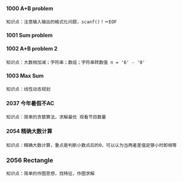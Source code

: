 
#### 1000 A+B problem  
```知识点：注意输入输出的格式化问题，scanf()！＝EOF```
#### 1001 Sum problem   
#### 1002 A+B problem 2  
```知识点：大数相加减；字符串；数组；字符串转数值 n = '6' - '0'```
#### 1003 Max Sum  
```知识点：线性动态规划```

#### 2037 今年暑假不AC
```知识点：简单的贪婪算法，求解最优 观看节目数量```

#### 2054 精确大数计算
```知识点：精确大数计算，重点是判断小数点后的0，可以认为当两者差值足够小时即相等```

### 2056 Rectangle
```知识点：简单的作图思想，找特征，作图求解```
